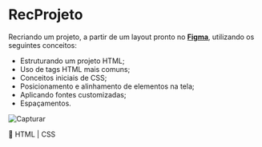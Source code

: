 # RecProjeto

Recriando um projeto, a partir de um layout pronto no [**Figma**](https://www.figma.com/file/BU7thOVl7vZ31KTa3XY2P8/Projeto01-Extra-(Copy)?node-id=0%3A1&t=2tzHsGWNFHcVu0Mh-0), utilizando os seguintes conceitos:

- Estruturando um projeto HTML;
- Uso de tags HTML mais comuns;
- Conceitos iniciais de CSS;
- Posicionamento e alinhamento de elementos na tela;
- Aplicando fontes customizadas;
- Espaçamentos.


![Capturar](https://user-images.githubusercontent.com/81052476/220468318-faaf31d8-9c48-4a76-b0b5-1fc27afa9064.PNG)

:seedling: HTML | CSS

